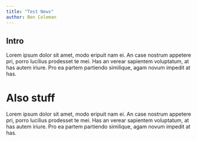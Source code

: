 ```yaml
---
title: "Test News"
author: Ben Coleman
---
```


## Intro
Lorem ipsum dolor sit amet, modo eripuit nam ei. An case nostrum appetere pri, porro lucilius prodesset te mei. Has an verear sapientem voluptatum, at has autem iriure. Pro ea partem partiendo similique, agam novum impedit at has.

# Also stuff
Lorem ipsum dolor sit amet, modo eripuit nam ei. An case nostrum appetere pri, porro lucilius prodesset te mei. Has an verear sapientem voluptatum, at has autem iriure. Pro ea partem partiendo similique, agam novum impedit at has.

